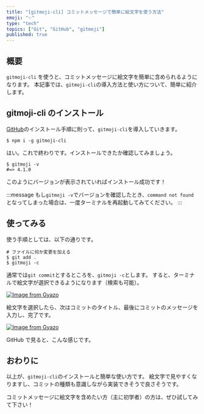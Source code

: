 ```yaml
---
title: "[gitmoji-cli] コミットメッセージで簡単に絵文字を使う方法"
emoji: "✨"
type: "tech"
topics: ["Git", "GitHub", "gitmoji"]
published: true
---
```


## 概要

`gitmoji-cli` を使うと、コミットメッセージに絵文字を簡単に含められるようになります。
本記事では、`gitmoji-cli`の導入方法と使い方について、簡単に紹介します。

## gitmoji-cli のインストール

[GitHub](https://github.com/carloscuesta/gitmoji)のインストール手順に則って、`gitmoji-cli`を導入していきます。

```
$ npm i -g gitmoji-cli
```

はい。これで終わりです。インストールできたか確認してみましょう。

```
$ gitmoji -v
#=> 4.1.0
```

このようにバージョンが表示されていればインストール成功です！

:::message
もし`gitmoji -v`でバージョンを確認したとき、`command not found`となってしまった場合は、一度ターミナルを再起動してみてください。
:::

## 使ってみる

使う手順としては、以下の通りです。

```
# ファイルに何か変更を加える
$ git add .
$ gitmoji -c
```

通常では`git commit`とするところを、`gitmoji -c`とします。
すると、ターミナルで絵文字が選択できるようになります（検索も可能）。

[![Image from Gyazo](https://i.gyazo.com/fbb9445e67360bc647db4ac3f2566116.gif)](https://gyazo.com/fbb9445e67360bc647db4ac3f2566116)

絵文字を選択したら、次はコミットのタイトル、最後にコミットのメッセージを入力し、完了です。

[![Image from Gyazo](https://i.gyazo.com/362d60ade52ac21e8c6649c003eb7355.png)](https://gyazo.com/362d60ade52ac21e8c6649c003eb7355)

GitHub で見ると、こんな感じです。

## おわりに

以上が、`gitmoji-cli`のインストールと簡単な使い方です。
絵文字で見やすくなりますし、コミットの種類も意識しながら実装できそうで良さそうです。

コミットメッセージに絵文字を含めたい方（主に初学者）の方は、ぜひ試してみて下さい！
